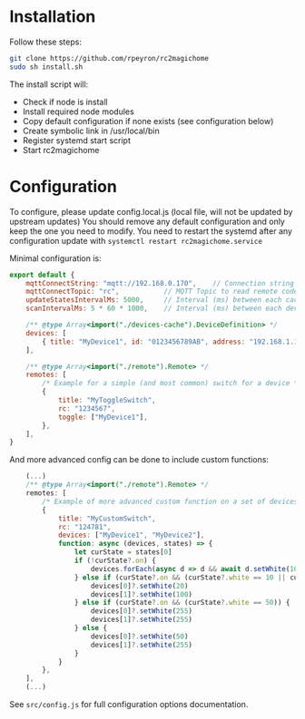 # Installation

Follow these steps:
```sh
git clone https://github.com/rpeyron/rc2magichome
sudo sh install.sh
```

The install script will:
- Check if node is install
- Install required node modules
- Copy default configuration if none exists (see configuration below)
- Create symbolic link in /usr/local/bin
- Register systemd start script
- Start rc2magichome


# Configuration

To configure, please update config.local.js (local file, will not be updated by upstream updates)
You should remove any default configuration and only keep the one you need to modify.
You need to restart the systemd after any configuration update with `systemctl restart rc2magichome.service` 

Minimal configuration is:
```js
export default {
    mqttConnectString: "mqtt://192.168.0.170",    // Connection string to MQTT server
    mqttConnectTopic: "rc",           // MQTT Topic to read remote codes
    updateStatesIntervalMs: 5000,     // Interval (ms) between each cached state polling
    scanIntervalMs: 5 * 60 * 1000,    // Interval (ms) between each device discovery/updates

    /** @type Array<import("./devices-cache").DeviceDefinition> */
    devices: [
        { title: "MyDevice1", id: "0123456789AB", address: "192.168.1.15" },
    ],

    /** @type Array<import("./remote").Remote> */
    remotes: [
        /* Example for a simple (and most common) switch for a device */
        {
            title: "MyToggleSwitch",
            rc: "1234567",
            toggle: ["MyDevice1"],
        },
    ],
}
```


And more advanced config can be done to include custom functions:
```js
    (...)
    /** @type Array<import("./remote").Remote> */
    remotes: [
        /* Example of more advanced custom function on a set of devices to have multiple levels on the same switch */
        {
            title: "MyCustomSwitch",
            rc: "124781",
            devices: ["MyDevice1", "MyDevice2"],
            function: async (devices, states) => {
                let curState = states[0]
                if (!curState?.on) {
                    devices.forEach(async d => d && await d.setWhite(10) && await d.setPower(true))
                } else if (curState?.on && (curState?.white == 10 || curState?.white == 255)) {
                    devices[0]?.setWhite(20)
                    devices[1]?.setWhite(100)
                } else if (curState?.on && (curState?.white == 50)) {
                    devices[0]?.setWhite(255)
                    devices[1]?.setWhite(255)
                } else {
                    devices[0]?.setWhite(50)
                    devices[1]?.setWhite(255)
                }
            }
        },
    ],
    (...)
```

See `src/config.js` for full configuration options documentation.
